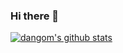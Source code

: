 ### Hi there 👋

[![dangom's github stats](https://github-readme-stats.vercel.app/api?username=dangom)](https://github.com/anuraghazra/github-readme-stats)
